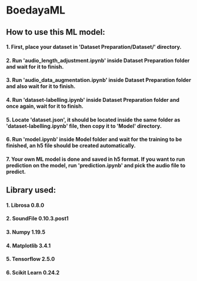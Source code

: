 # BoedayaML
## How to use this ML model:
#### 1. First, place your dataset in 'Dataset Preparation/Dataset/' directory.
#### 2. Run 'audio_length_adjustment.ipynb' inside Dataset Preparation folder and wait for it to finish.
#### 3. Run 'audio_data_augmentation.ipynb' inside Dataset Preparation folder and also wait for it to finish.
#### 4. Run 'dataset-labelling.ipynb' inside Dataset Preparation folder and once again, wait for it to finish.
#### 5. Locate 'dataset.json', it should be located inside the same folder as 'dataset-labelling.ipynb' file, then copy it to 'Model' directory.
#### 6. Run 'model.ipynb' inside Model folder and wait for the training to be finished, an h5 file should be created automatically.
#### 7. Your own ML model is done and saved in h5 format. If you want to run prediction on the model, run 'prediction.ipynb' and pick the audio file to predict.

## Library used:
#### 1. Librosa 0.8.0
#### 2. SoundFile 0.10.3.post1
#### 3. Numpy 1.19.5
#### 4. Matplotlib 3.4.1
#### 5. Tensorflow 2.5.0
#### 6. Scikit Learn 0.24.2

